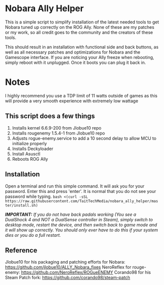 # Nobara Ally Helper
This is a simple script to simplify installation of the latest needed tools to get Nobara tuned up correctly on the ROG Ally. None of these are my patches or my work, so all credit goes to the community and the creators of these tools.

This should result in an installation with functional side and back buttons, as well as all necessary patches and optimizations for Nobara and the Gamescope interface. If you are noticing your Ally freeze when rebooting, simply reboot with it unplugged. Once it boots you can plug it back in.

# Notes

I highly recommend you use a TDP limit of 11 watts outside of games as this will provide a very smooth experience with extremely low wattage

## This script does a few things
1) Installs kernel 6.6.9-200 from Jlobue10 repo
2) Installs rougenemy 1.5.4-1 from Jlobue10 repo
3) Adjusts rogue-enemy.service to add a 10 second delay to allow MCU to initialize properly
4) Installs Deckyloader
5) Install Asusctl
6) Reboots ROG Ally

## Installation
Open a terminal and run this simple command. It will ask you for your password. Enter this and press 'enter'. It is normal that you do not see your password while typing.
    `bash <(curl -sSL https://raw.githubusercontent.com/TaitTechMedia/nobara_ally_helper/master/install.sh)`

***IMPORTANT:*** *If you do not have back padals working (You see a DualShock 4 and NOT a DualSense controller in Steam), simply switch to desktop mode, restart the device, and then switch back to game mode and it will show up correctly. You should only ever have to do this if your system dies or you do a full restart.*

## Reference
Jlobue10 for his packaging and patching efforts for Nobara: https://github.com/jlobue10/ALLY_Nobara_fixes
NeroReflex for rouge-enemy: https://github.com/NeroReflex/ROGueENEMY
Corando98 for his Steam Patch fork: https://github.com/corando98/steam-patch